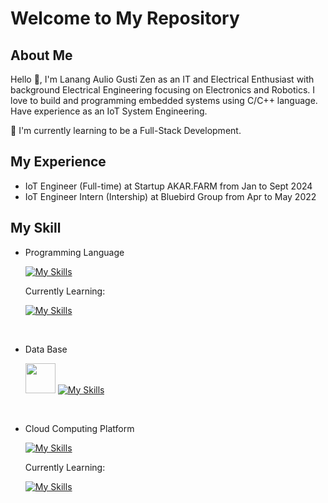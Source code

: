# Welcome to My Repository
## About Me
Hello 👋, I'm Lanang Aulio Gusti Zen as an IT and Electrical Enthusiast with background Electrical Engineering focusing on Electronics and Robotics. I love to build and programming embedded systems using C/C++ language. Have experience as an IoT System Engineering. 

🌱 I'm currently learning to be a Full-Stack Development.

## My Experience
  - IoT Engineer (Full-time) at Startup AKAR.FARM from Jan to Sept 2024
  - IoT Engineer Intern (Intership) at Bluebird Group from Apr to May 2022

## My Skill
- Programming Language

  [![My Skills](https://skillicons.dev/icons?i=c,cpp,py,go,r&perline=4)](https://skillicons.dev)

  <p> Currently Learning: </p>

  [![My Skills](https://skillicons.dev/icons?i=html,js,css,ts,vite,vue,react,tailwind&perline=4)](https://skillicons.dev)

   <br />

- Data Base

   <a href="https://influxdata.com" > <img src="https://github.com/user-attachments/assets/de2ead2a-bc45-4551-a76f-028186a9f824" width="48"/></a>
    [![My Skills](https://skillicons.dev/icons?i=mongodb,postgres)](https://skillicons.dev)

  <br />
  
- Cloud Computing Platform

  [![My Skills](https://skillicons.dev/icons?i=aws)](https://skillicons.dev)

  <p> Currently Learning: </p>
  
  [![My Skills](https://skillicons.dev/icons?i=gcp)](https://skillicons.dev)


<!-- 
My Reference Image
  ![image](https://github.com/user-attachments/assets/27fd465e-6558-4561-aa07-e8ee26ef759c)
  ![image](https://github.com/user-attachments/assets/de2ead2a-bc45-4551-a76f-028186a9f824)
  
-->
<!--
**auxzen/auxzen** is a ✨ _special_ ✨ repository because its `README.md` (this file) appears on your GitHub profile.

Here are some ideas to get you started:

- 🔭 I’m currently working on ...
- 🌱 I’m currently learning ...
- 👯 I’m looking to collaborate on ...
- 🤔 I’m looking for help with ...
- 💬 Ask me about ...
- 📫 How to reach me: ...
- 😄 Pronouns: ...
- ⚡ Fun fact: ...
-->
